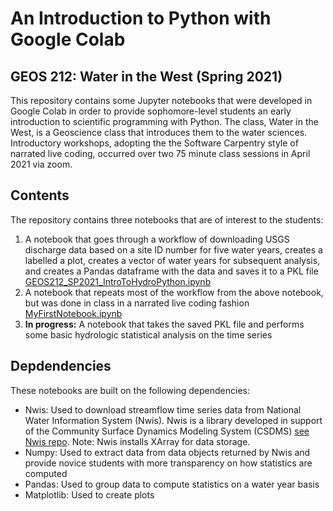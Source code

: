 # An Introduction to Python with Google Colab
## GEOS 212: Water in the West (Spring 2021)

This repository contains some Jupyter notebooks that were developed in Google Colab in order to provide sophomore-level students an early introduction to scientific programming with Python. The class, Water in the West, is a Geoscience class that introduces them to the water sciences. Introductory workshops, adopting the the Software Carpentry style of narrated live coding, occurred over two 75 minute class sessions in April 2021 via zoom. 

## Contents
The repository contains three notebooks that are of interest to the students:

1. A notebook that goes through a workflow of downloading USGS discharge data based on a site ID number for five water years, creates a labelled a plot, creates a vector of water years for subsequent analysis, and creates a Pandas dataframe with the data and saves it to a PKL file [GEOS212_SP2021_IntroToHydroPython.ipynb](./GEOS212_SP2021_IntroToHydroPython.ipynb)
2. A notebook that repeats most of the workflow from the above notebook, but was done in class in a narrated live coding fashion [MyFirstNotebook.ipynb](./MyFirstNotebook.ipynb)
3. __In progress:__ A notebook that takes the saved PKL file and performs some basic hydrologic statistical analysis on the time series

## Depdendencies
These notebooks are built on the following dependencies:

* Nwis: Used to download streamflow time series data from National Water Information System (Nwis). Nwis is a library developed in support of the Community Surface Dynamics Modeling System (CSDMS) [see Nwis repo](https://github.com/gantian127/nwis). Note: Nwis installs XArray for data storage.
* Numpy: Used to extract data from data objects returned by Nwis and provide novice students with more transparency on how statistics are computed
* Pandas: Used to group data to compute statistics on a water year basis
* Matplotlib: Used to create plots

